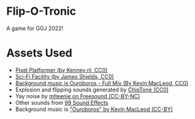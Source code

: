 # Flip-O-Tronic
A game for GGJ 2022!


# Assets Used
- [Pixel Platformer (by Kenney.nl, CC0)](https://kenney.nl/assets/pixel-platformer)
- [Sci-Fi Facility (by James Shields, CC0)](https://murphysdad.itch.io/sci-fi-facility)
- [Background music is Ouroboros - Full Mix (By Kevin MacLeod, CC0)](https://freemusicarchive.org/music/Kevin_MacLeod/Best_of_2014_1461/Ouroboros_-_Full_Mix)
- Explosion and flipping sounds generated by [ChipTone (CC0)](https://sfbgames.itch.io/chiptone)
- Yay noise by [mlteenie on Freesound (CC-BY-NC)](https://freesound.org/people/mlteenie/sounds/169233/)
- Other sounds from [99 Sound Effects](https://99sounds.org/free-sound-effects/)
- Background music is ["Ouroboros" by Kevin MacLeod (CC-BY)](https://incompetech.com/)